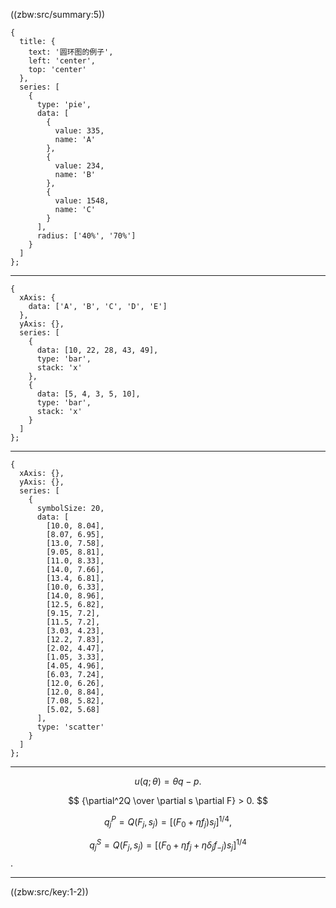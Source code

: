 ((zbw:src/summary:5))

```echarts
{
  title: {
    text: '圆环图的例子',
    left: 'center',
    top: 'center'
  },
  series: [
    {
      type: 'pie',
      data: [
        {
          value: 335,
          name: 'A'
        },
        {
          value: 234,
          name: 'B'
        },
        {
          value: 1548,
          name: 'C'
        }
      ],
      radius: ['40%', '70%']
    }
  ]
};
```

---

```echarts
{
  xAxis: {
    data: ['A', 'B', 'C', 'D', 'E']
  },
  yAxis: {},
  series: [
    {
      data: [10, 22, 28, 43, 49],
      type: 'bar',
      stack: 'x'
    },
    {
      data: [5, 4, 3, 5, 10],
      type: 'bar',
      stack: 'x'
    }
  ]
};
```

---

```echarts
{
  xAxis: {},
  yAxis: {},
  series: [
    {
      symbolSize: 20,
      data: [
        [10.0, 8.04],
        [8.07, 6.95],
        [13.0, 7.58],
        [9.05, 8.81],
        [11.0, 8.33],
        [14.0, 7.66],
        [13.4, 6.81],
        [10.0, 6.33],
        [14.0, 8.96],
        [12.5, 6.82],
        [9.15, 7.2],
        [11.5, 7.2],
        [3.03, 4.23],
        [12.2, 7.83],
        [2.02, 4.47],
        [1.05, 3.33],
        [4.05, 4.96],
        [6.03, 7.24],
        [12.0, 6.26],
        [12.0, 8.84],
        [7.08, 5.82],
        [5.02, 5.68]
      ],
      type: 'scatter'
    }
  ]
};
```

---

$$ u(q;\theta) = \theta q - p. $$

$$ {\partial^2Q \over \partial s \partial F} > 0. $$

$$ q^P_j = Q(F_j, s_j) = [(F_0 + \eta f_j)s_j]^{1/4}, $$

$$ q^S_j = Q(F_j, s_j) = [(F_0 + \eta f_j + \eta \delta_j f_{-j})s_j]^{1/4} $$.


---

((zbw:src/key:1-2))